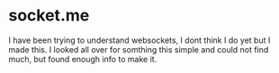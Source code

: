 # socket.me
I have been trying to understand websockets, I dont think I do yet but I made this. I looked all over for somthing this simple and could not 
find much,  but found enough info to make it.
